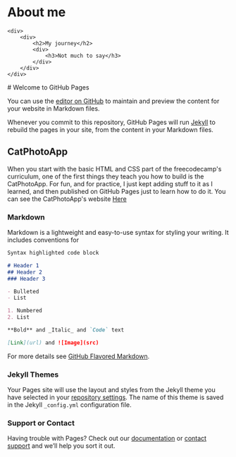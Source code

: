 <html>
<head>
	
</head>
<body>
	<div>
		<h1>About me</h1>
	</div>

	<div>
		<div>
			<h2>My journey</h2>
			<div>
				<h3>Not much to say</h3>
			</div>
		</div>
	</div>
</body>
</html>
# Welcome to GitHub Pages

You can use the [editor on GitHub](https://github.com/mr2much/webdev/edit/master/README.md) to maintain and preview the content for your website in Markdown files.

Whenever you commit to this repository, GitHub Pages will run [Jekyll](https://jekyllrb.com/) to rebuild the pages in your site, from the content in your Markdown files.

## CatPhotoApp

When you start with the basic HTML and CSS part of the freecodecamp's curriculum, one of the first things they teach you how to build is the CatPhotoApp. For fun, and for practice, I just kept adding stuff to it as I learned, and then published on GitHub Pages just to learn how to do it. You can see the CatPhotoApp's website [Here](https://mr2much.github.io/webdev/catphotoapp/html/practice)

### Markdown

Markdown is a lightweight and easy-to-use syntax for styling your writing. It includes conventions for

```markdown
Syntax highlighted code block

# Header 1
## Header 2
### Header 3

- Bulleted
- List

1. Numbered
2. List

**Bold** and _Italic_ and `Code` text

[Link](url) and ![Image](src)
```

For more details see [GitHub Flavored Markdown](https://guides.github.com/features/mastering-markdown/).

### Jekyll Themes

Your Pages site will use the layout and styles from the Jekyll theme you have selected in your [repository settings](https://github.com/mr2much/webdev/settings). The name of this theme is saved in the Jekyll `_config.yml` configuration file.

### Support or Contact

Having trouble with Pages? Check out our [documentation](https://help.github.com/categories/github-pages-basics/) or [contact support](https://github.com/contact) and we’ll help you sort it out.
